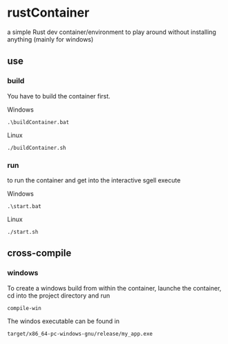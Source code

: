# rustContainer
a simple Rust dev container/environment to play around without installing anything (mainly for windows)

## use


### build
You have to build the container first.

Windows
```
.\buildContainer.bat
```

Linux
```
./buildContainer.sh
```

### run

to run the container and get into the interactive sgell execute

Windows
```
.\start.bat
```

Linux
```
./start.sh
```

## cross-compile

### windows

To create a windows build from within the container, launche the container, cd into the project directory and run

```bash
compile-win
```

The windos executable can be found in
```
target/x86_64-pc-windows-gnu/release/my_app.exe
```
